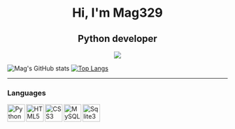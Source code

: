 <div id="header" align="center">
    <h1>Hi, I'm Mag329 </h1>
    <h2>Python developer</h2>
</div>

<!--
<p align="center">
  <a href="https://discord.gg/5sJBNzhrS5">
    <img src="https://img.shields.io/badge/Discord-7289DA?style=for-the-badge&logo=discord&logoColor=white" alt="Discord" />
  </a>
</p>
-->
<p align="center">
  <a href="https://wakatime.com/@Mag329">
    <img src="https://wakatime.com/badge/user/018b919c-8ec9-4a53-9254-f550cb396443/project/018b947b-7578-43ea-91fd-72b1b08a87fc.svg" />
  </a>
</p>

![Mag's GitHub stats](https://github-readme-stats.vercel.app/api?username=Mag329&show_icons=true&theme=radical)
[![Top Langs](https://github-readme-stats.vercel.app/api/top-langs/?username=Mag329&theme=radical)](https://wakatime.com/@Mag329)
___

### Languages
<img src="https://cdn.jsdelivr.net/gh/devicons/devicon/icons/python/python-original.svg" title="Python" width="40" align="left"/>&nbsp;
<img src="https://cdn.jsdelivr.net/gh/devicons/devicon/icons/html5/html5-original.svg" title="HTML5" width="40" align="left"/>&nbsp;
<img src="https://cdn.jsdelivr.net/gh/devicons/devicon/icons/css3/css3-original.svg" title="CSS3" width="40" align="left"/>&nbsp;
<img src="https://cdn.jsdelivr.net/gh/devicons/devicon/icons/mysql/mysql-original.svg" title="MySQL" width="40" align="left"/>&nbsp;
<img src="https://cdn.jsdelivr.net/gh/devicons/devicon/icons/sqlite/sqlite-original.svg" title="Sqlite3" width="40" align="left"/>&nbsp;


<br/>
<br/>
<br/>

